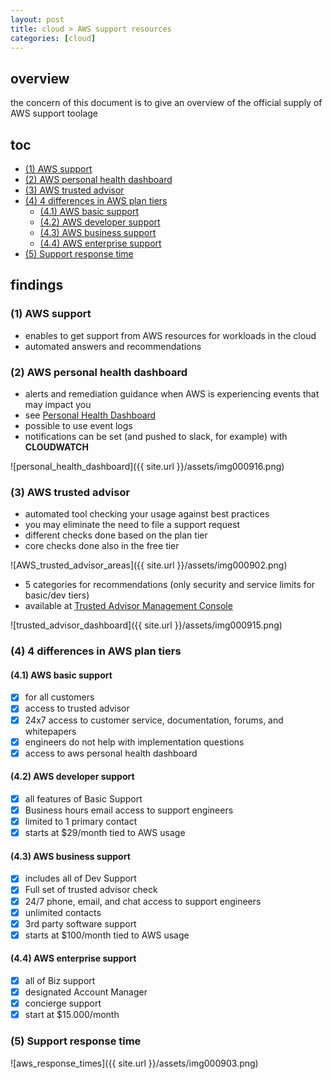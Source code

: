 ```yaml
---
layout: post
title: cloud > AWS support resources
categories: [cloud]
---
```

## overview
the concern of this document is to give an overview of the official supply of AWS support toolage

## toc
<!-- TOC -->

- [(1) AWS support](#1-aws-support)
- [(2) AWS personal health dashboard](#2-aws-personal-health-dashboard)
- [(3) AWS trusted advisor](#3-aws-trusted-advisor)
- [(4) 4 differences in AWS plan tiers](#4-4-differences-in-aws-plan-tiers)
    - [(4.1) AWS basic support](#41-aws-basic-support)
    - [(4.2) AWS developer support](#42-aws-developer-support)
    - [(4.3) AWS business support](#43-aws-business-support)
    - [(4.4) AWS enterprise support](#44-aws-enterprise-support)
- [(5) Support response time](#5-support-response-time)

<!-- /TOC -->

## findings
### (1) AWS support
* enables to get support from AWS resources for workloads in the cloud
* automated answers and recommendations

### (2) AWS personal health dashboard
* alerts and remediation guidance when AWS is experiencing events that may impact you
* see [Personal Health Dashboard](https://phd.aws.amazon.com/phd/home#/dashboard/open-issues)
* possible to use event logs
* notifications can be set (and pushed to slack, for example) with **CLOUDWATCH**

![personal_health_dashboard]({{ site.url }}/assets/img000916.png)

### (3) AWS trusted advisor
* automated tool checking your usage against best practices
* you may eliminate the need to file a support request
* different checks done based on the plan tier
* core checks done also in the free tier

![AWS_trusted_advisor_areas]({{ site.url }}/assets/img000902.png)

* 5 categories for recommendations (only security and service limits for basic/dev tiers)
* available at [Trusted Advisor Management Console](https://console.aws.amazon.com/trustedadvisor/home?#/dashboard)


![trusted_advisor_dashboard]({{ site.url }}/assets/img000915.png)

### (4) 4 differences in AWS plan tiers
#### (4.1) AWS basic support
- [x] for all customers
- [x] access to trusted advisor
- [x] 24x7 access to customer service, documentation, forums, and whitepapers
- [x] engineers do not help with implementation questions
- [x] access to aws personal health dashboard

#### (4.2) AWS developer support
- [x] all features of Basic Support
- [x] Business hours email access to support engineers
- [x] limited to 1 primary contact
- [x] starts at $29/month tied to AWS usage

#### (4.3) AWS business support
- [x] includes all of Dev Support
- [x] Full set of trusted advisor check
- [x] 24/7 phone, email, and chat access to support engineers
- [x] unlimited contacts
- [x] 3rd party software support
- [x] starts at $100/month tied to AWS usage

#### (4.4) AWS enterprise support
- [x] all of Biz support
- [x] designated Account Manager
- [x] concierge support
- [x] start at $15.000/month

### (5) Support response time

![aws_response_times]({{ site.url }}/assets/img000903.png)

